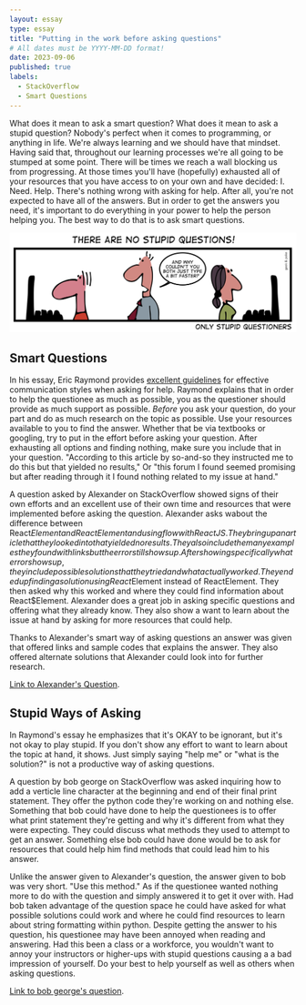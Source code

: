 ```yaml
---
layout: essay
type: essay
title: "Putting in the work before asking questions"
# All dates must be YYYY-MM-DD format!
date: 2023-09-06
published: true
labels:
  - StackOverflow
  - Smart Questions
---
```


What does it mean to ask a smart question? What does it mean to ask a stupid question? Nobody's perfect when it comes to programming, or anything in life. We're always learning and we should have that mindset. Having said that, throughout our learning processes we're all going to be stumped at some point. There will be times we reach a wall blocking us from progressing. At those times you'll have (hopefully) exhausted all of your resources that you have access to on your own and have decided: I. Need. Help. There's nothing wrong with asking for help. After all, you're not expected to have all of the answers. But in order to get the answers you need, it's important to do everything in your power to help the person helping you. The best way to do that is to ask smart questions.

<!-- <img width="450px" class="rounded float-start pe-4" src="../img/no-stupid-questions.png"> -->
<div class="text-center p-4">
  <img width="600px" class="img-thumbnail" src="../img/no-stupid-questions.png">
</div>

## Smart Questions

In his essay, Eric Raymond provides [excellent guidelines](http://www.catb.org/esr/faqs/smart-questions.html) for effective communication styles when asking for help. Raymond explains that in order to help the questionee as much as possible, you as the questioner should provide as much support as possible. *Before* you ask your question, do your part and do as much research on the topic as possible. Use your resources available to you to find the answer. Whether that be via textbooks or googling, try to put in the effort before asking your question.
After exhausting all options and finding nothing, make sure you include that in your question. "According to this article by so-and-so they instructed me to do this but that yielded no results," Or "this forum I found seemed promising but after reading through it I found nothing related to my issue at hand."

A question asked by Alexander on StackOverflow showed signs of their own efforts and an excellent use of their own time and resources that were implemented before asking the question. Alexander asks wabout the difference between React$Element and ReactElement and using flow with ReactJS. They bring up an article that they looked into that yielded no results. They also include the many examples they found with links but the error still shows up. After showing specifically what error shows up, they include possible solutions that they tried and what actually worked. They ended up finding a solution using React$Element instead of ReactElement. They then asked why this worked and where they could find information about React$Element.
Alexander does a great job in asking specific questions and offering what they already know. They also show a want to learn about the issue at hand by asking for more resources that could help.

Thanks to Alexander's smart way of asking questions an answer was given that offered links and sample codes that explains the answer. They also offered alternate solutions that Alexander could look into for further research.

[Link to Alexander's Question](https://stackoverflow.com/questions/44374219/what-the-different-between-reactelement-and-reactelement).

## Stupid Ways of Asking

In Raymond's essay he emphasizes that it's OKAY to be ignorant, but it's not okay to play stupid. If you don't show any effort to want to learn about the topic at hand, it shows. Just simply saying "help me" or "what is the solution?" is not a productive way of asking questions.

A question by bob george on StackOverflow was asked inquiring how to add a verticle line character at the beginning and end of their final print statement. They offer the python code they're working on and nothing else. Something that bob could have done to help the questionees is to offer what print statement they're getting and why it's different from what they were expecting. They could discuss what methods they used to attempt to get an answer. Something else bob could have done would be to ask for resources that could help him find methods that could lead him to his answer.

Unlike the answer given to Alexander's question, the answer given to bob was very short. "Use this method." As if the questionee wanted nothing more to do with the question and simply answered it to get it over with. Had bob taken advantage of the question space he could have asked for what possible solutions could work and where he could find resources to learn about string formatting within python. Despite getting the answer to his question, his questionee may have been annoyed when reading and answering. Had this been a class or a workforce, you wouldn't want to annoy your instructors or higher-ups with stupid questions causing a a bad impression of yourself. Do your best to help yourself as well as others when asking questions.

[Link to bob george's question](https://stackoverflow.com/questions/29724350/how-do-i-add-characters-in-print-statement).
